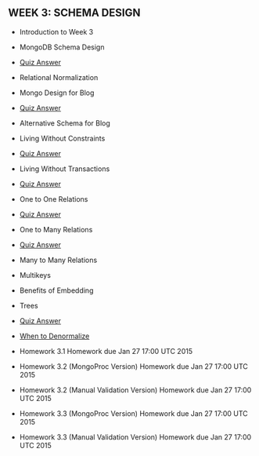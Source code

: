 WEEK 3: SCHEMA DESIGN
---------------------

- Introduction to Week 3

- MongoDB Schema Design
- [Quiz Answer]()

- Relational Normalization

- Mongo Design for Blog
- [Quiz Answer]()

- Alternative Schema for Blog

- Living Without Constraints
- [Quiz Answer]()

- Living Without Transactions
- [Quiz Answer]()

- One to One Relations
- [Quiz Answer]()

- One to Many Relations
- [Quiz Answer]()

- Many to Many Relations

- Multikeys

- Benefits of Embedding

- Trees
- [Quiz Answer]()

- [When to Denormalize]()

- Homework 3.1 Homework due Jan 27 17:00 UTC 2015

- Homework 3.2 (MongoProc Version) Homework due Jan 27 17:00 UTC 2015

- Homework 3.2 (Manual Validation Version) Homework due Jan 27 17:00 UTC
2015

- Homework 3.3 (MongoProc Version) Homework due Jan 27 17:00 UTC 2015

- Homework 3.3 (Manual Validation Version) Homework due Jan 27 17:00 UTC
2015

